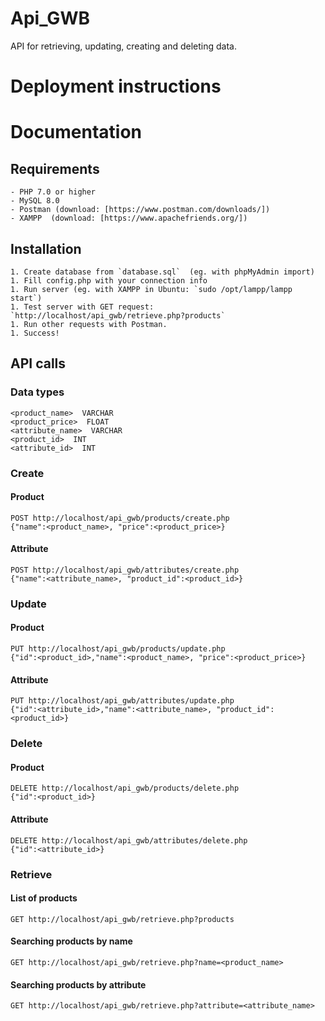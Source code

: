 # Api_GWB

API for retrieving, updating, creating and deleting data.

# Deployment instructions


# Documentation  

## Requirements  
    - PHP 7.0 or higher
    - MySQL 8.0
    - Postman (download: [https://www.postman.com/downloads/])    
    - XAMPP  (download: [https://www.apachefriends.org/])  

## Installation
    1. Create database from `database.sql`  (eg. with phpMyAdmin import)  
    1. Fill config.php with your connection info  
    1. Run server (eg. with XAMPP in Ubuntu: `sudo /opt/lampp/lampp start`)  
    1. Test server with GET request: `http://localhost/api_gwb/retrieve.php?products`  
    1. Run other requests with Postman.  
    1. Success!  


## API calls

### Data types 
`<product_name>  VARCHAR`  
`<product_price>  FLOAT`  
`<attribute_name>  VARCHAR`  
`<product_id>  INT`  
`<attribute_id>  INT`  

### Create

#### Product
`POST http://localhost/api_gwb/products/create.php`  
`{"name":<product_name>, "price":<product_price>}`  

#### Attribute
`POST http://localhost/api_gwb/attributes/create.php`  
`{"name":<attribute_name>, "product_id":<product_id>}`  


### Update

#### Product

`PUT http://localhost/api_gwb/products/update.php`  
`{"id":<product_id>,"name":<product_name>, "price":<product_price>}`   

#### Attribute
`PUT http://localhost/api_gwb/attributes/update.php`  
`{"id":<attribute_id>,"name":<attribute_name>, "product_id":<product_id>}`  


### Delete

#### Product
`DELETE http://localhost/api_gwb/products/delete.php`  
`{"id":<product_id>}`  

#### Attribute
`DELETE http://localhost/api_gwb/attributes/delete.php`  
`{"id":<attribute_id>}` 


### Retrieve

#### List of products

`GET http://localhost/api_gwb/retrieve.php?products`

#### Searching products by name

`GET http://localhost/api_gwb/retrieve.php?name=<product_name>`

#### Searching products by attribute

`GET http://localhost/api_gwb/retrieve.php?attribute=<attribute_name>`

